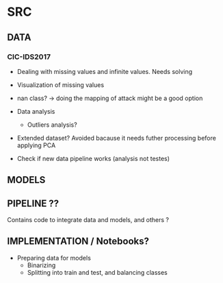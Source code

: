 # SRC

## DATA

### CIC-IDS2017

- Dealing with missing values and infinite values. Needs solving
- Visualization of missing values
- nan class? -> doing the mapping of attack might be a good option

- Data analysis
    - Outliers analysis?

- Extended dataset? Avoided bacause it needs futher processing before applying PCA

- Check if new data pipeline works (analysis not testes)

## MODELS

## PIPELINE ??
Contains code to integrate data and models, and others ? 

## IMPLEMENTATION / Notebooks?

- Preparing data for models
    - Binarizing
    - Splitting into train and test, and balancing classes 